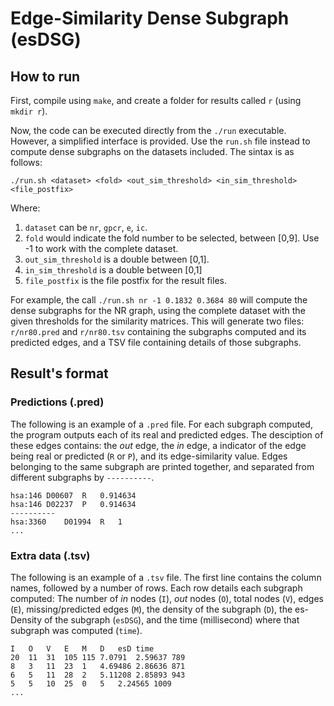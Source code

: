 # Edge-Similarity Dense Subgraph (esDSG)

## How to run

First, compile using `make`, and create a folder for results called `r` (using `mkdir r`).

Now, the code can be executed directly from the `./run` executable. However, a simplified interface is provided.
Use the `run.sh` file instead to compute dense subgraphs on the datasets included. The sintax is as follows:

	./run.sh <dataset> <fold> <out_sim_threshold> <in_sim_threshold> <file_postfix>

Where:

1. `dataset` can be `nr`, `gpcr`, `e`, `ic`.
2. `fold` would indicate the fold number to be selected, between [0,9]. Use -1 to work with the complete dataset.
3. `out_sim_threshold` is a double between [0,1].
4. `in_sim_threshold` is a double between [0,1]
5. `file_postfix` is the file postfix for the result files.

For example, the call `./run.sh nr -1 0.1832 0.3684 80` will compute the dense subgraphs for the NR graph, using the complete dataset with the given thresholds for the similarity matrices. This will generate two files: `r/nr80.pred` and `r/nr80.tsv` containing the subgraphs computed and its predicted edges, and a TSV file containing details of those subgraphs.

## Result's format

### Predictions (.pred)

The following is an example of a `.pred` file. For each subgraph computed, the program outputs each of its real and predicted edges. The desciption of these edges contains: the _out_ edge, the _in_ edge, a indicator of the edge being real or predicted (`R` or `P`), and its edge-similarity value. Edges belonging to the same subgraph are printed together, and separated from different subgraphs by `----------`.

	hsa:146	D00607	R	0.914634
	hsa:146	D02237	P	0.914634
	----------
	hsa:3360	D01994	R	1
	...

### Extra data (.tsv)

The following is an example of a `.tsv` file. The first line contains the column names, followed by a number of rows. Each row details each subgraph computed: The number of _in_ nodes (`I`), _out_ nodes (`O`), total nodes (`V`), edges (`E`), missing/predicted edges (`M`), the density of the subgraph (`D`), the es-Density of the subgraph (`esDSG`), and the time (millisecond) where that subgraph was computed (`time`).

	I	O	V	E	M	D	esD	time
	20	11	31	105	115	7.0791	2.59637	789
	8	3	11	23	1	4.69486	2.86636	871
	6	5	11	28	2	5.11208	2.85893	943
	5	5	10	25	0	5	2.24565	1009
	...
